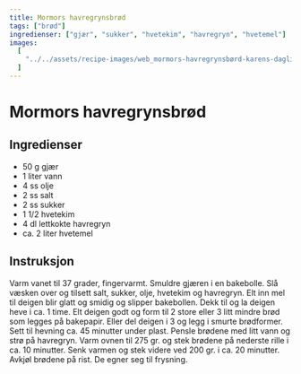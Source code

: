 ```yaml
---
title: Mormors havregrynsbrød
tags: ["brød"]
ingredienser: ["gjær", "sukker", "hvetekim", "havregryn", "hvetemel"]
images:
  [
    "../../assets/recipe-images/web_mormors-havregrynsbørd-karens-daglige-brød.jpg",
  ]
---
```


# Mormors havregrynsbrød

## Ingredienser

- 50 g gjær
- 1 liter vann
- 4 ss olje
- 2 ss salt
- 2 ss sukker
- 1 1/2 hvetekim
- 4 dl lettkokte havregryn
- ca. 2 liter hvetemel

## Instruksjon

Varm vanet til 37 grader, fingervarmt. Smuldre gjæren i en bakebolle. Slå væsken over og tilsett salt, sukker, olje, hvetekim og havregryn. Elt inn mel til deigen blir glatt og smidig og slipper bakebollen. Dekk til og la deigen heve i ca. 1 time. Elt deigen godt og form til 2 store eller 3 litt mindre brød som legges på bakepapir. Eller del deigen i 3 og legg i smurte brødformer. Sett til hevning ca. 45 minutter under plast. Pensle brødene med litt vann og strø på havregryn. Varm ovnen til 275 gr. og stek brødene på nederste rille i ca. 10 minutter. Senk varmen og stek videre ved 200 gr. i ca. 20 minutter. Avkjøl brødene på rist. De egner seg til frysning.
